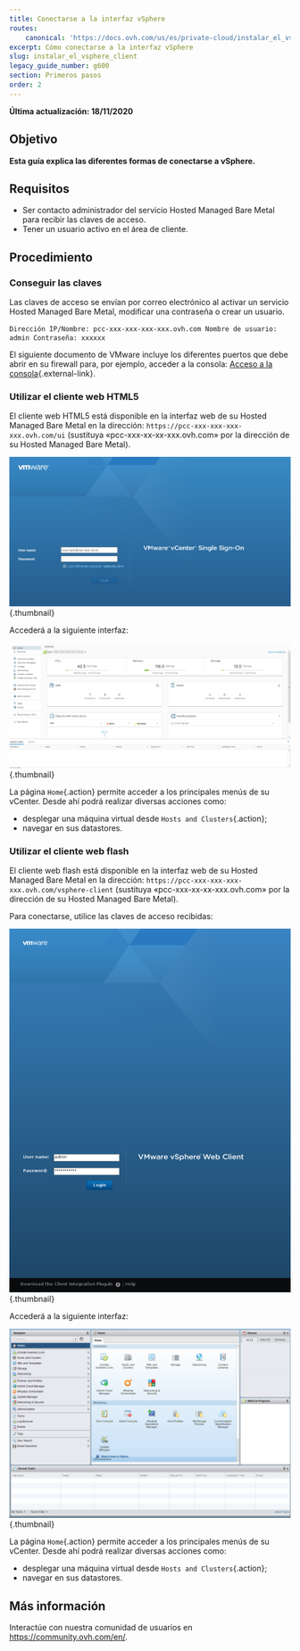 ```yaml
---
title: Conectarse a la interfaz vSphere
routes:
    canonical: 'https://docs.ovh.com/us/es/private-cloud/instalar_el_vsphere_client/'
excerpt: Cómo conectarse a la interfaz vSphere
slug: instalar_el_vsphere_client
legacy_guide_number: g600
section: Primeros pasos
order: 2
---
```


**Última actualización: 18/11/2020**

## Objetivo

**Esta guía explica las diferentes formas de conectarse a vSphere.**

## Requisitos

- Ser contacto administrador del servicio Hosted Managed Bare Metal para recibir las claves de acceso.
- Tener un usuario activo en el área de cliente.


## Procedimiento

### Conseguir las claves

Las claves de acceso se envían por correo electrónico al activar un servicio Hosted Managed Bare Metal, modificar una contraseña o crear un usuario.

```
Dirección IP/Nombre: pcc-xxx-xxx-xxx-xxx.ovh.com Nombre de usuario: admin Contraseña: xxxxxx
```

El siguiente documento de VMware incluye los diferentes puertos que debe abrir en su firewall para, por ejemplo, acceder a la consola: [Acceso a la consola](https://kb.vmware.com/kb/1012382){.external-link}.

### Utilizar el cliente web HTML5

El cliente web HTML5 está disponible en la interfaz web de su Hosted Managed Bare Metal en la dirección: `https://pcc-xxx-xxx-xxx-xxx.ovh.com/ui` (sustituya «pcc-xxx-xx-xx-xxx.ovh.com» por la dirección de su Hosted Managed Bare Metal).

![Conexión a la interfaz vSphere HTML5](images/connection_interface_w_html5.png){.thumbnail}

Accederá a la siguiente interfaz:

![Conexión a la interfaz vSphere HTML5](images/vsphere-client-html5.png){.thumbnail}

La página `Home`{.action} permite acceder a los principales menús de su vCenter. Desde ahí podrá realizar diversas acciones como:

- desplegar una máquina virtual desde `Hosts and Clusters`{.action};
- navegar en sus datastores.

### Utilizar el cliente web flash

El cliente web flash está disponible en la interfaz web de su Hosted Managed Bare Metal en la dirección: `https://pcc-xxx-xxx-xxx-xxx.ovh.com/vsphere-client` (sustituya «pcc-xxx-xx-xx-xxx.ovh.com» por la dirección de su Hosted Managed Bare Metal).

Para conectarse, utilice las claves de acceso recibidas:

![Cliente vSphere](images/vsphere-client.png){.thumbnail}

Accederá a la siguiente interfaz:

![Conexión a la interfaz vSphere](images/connection_interface_w.png){.thumbnail}

La página `Home`{.action} permite acceder a los principales menús de su vCenter. Desde ahí podrá realizar diversas acciones como:

- desplegar una máquina virtual desde `Hosts and Clusters`{.action};
- navegar en sus datastores.


## Más información

Interactúe con nuestra comunidad de usuarios en <https://community.ovh.com/en/>.
